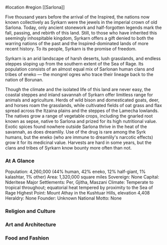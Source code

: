  #location #region [[Sarlona]]

Five thousand years before the arrival of the Inspired, the nations now known collectively as Syrkarn were the jewels in the imperial crown of old Sarlona. Today, only ancient stonework and half-forgotten legends mark the fall, passing, and rebirth of this land. Still, to those who have inherited this seemingly inhospitable kingdom, Syrkarn offers a gift denied to both the warring nations of the past and the Inspired-dominated lands of more recent history. To its people, Syrkarn is the promise of freedom.

Syrkarn is an arid landscape of harsh deserts, lush grasslands, and endless steppes sloping up from the southern extent of the Sea of Rage. Its population consists of an almost equal mix of Sarlonan human clans and tribes of eneko — the mongrel ogres who trace their lineage back to the nation of Borunan.

Though the climate and the isolated life of this land are never easy, the coastal steppes and inland savannah of Syrkarn offer limitless range for animals
and agriculture. Herds of wild bison and domesticated goats, deer, and horses roam the grasslands, while cultivated fields of oat grass and flax spread across the Itzaina plains and the steppes of the Lamecha lowlands. The natives grow a range of vegetable crops, including the gnarled root known as sepse, native to Sarlona and prized for its high nutritional value. Exotic spices found nowhere outside Sarlona thrive in the heat of the savannah, as does dreamlily. Use of the drug is rare among the Syrk humans, but the eneko (who are immune to dreamlily's narcotic effects) grow it for its medicinal value. Harvests are hard in some years, but the clans and tribes of Syrkarn know bounty more often than not.

### At A Glance

Population: 4,260,000 (44% human, 42% eneko, 12% half-giant, 1% kalashtar, 1% other)
Area: 1,320,000 square miles
Sovereign: None
Capital: Nderitese
Major Settlements: Per, Gjitha, Maszani
Climate: Temperate to tropical throughout; equatorial heat tempered by proximity to the Sea of Rage
Highest Point: Mount Athay in the Kushtuar Hills, elevation 4,408
Heraldry: None
Founder: Unknown
National Motto: None

### Religion and Culture



### Art and Architecture



### Food and Fashion

